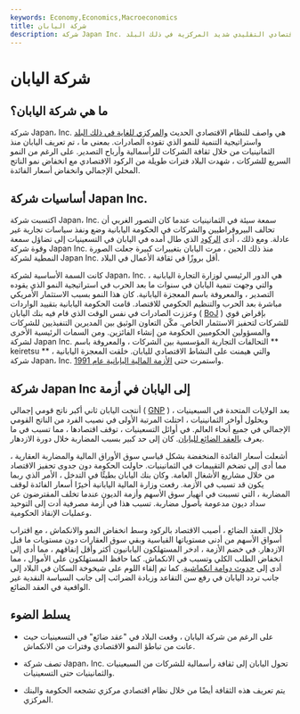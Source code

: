 ```yaml
---
keywords: Economy,Economics,Macroeconomics
title: شركة اليابان
description: شركة Japan Inc. هي وصفي للنظام الاقتصادي التقليدي شديد المركزية في ذلك البلد.
---
```


# شركة اليابان
## ما هي شركة اليابان؟

شركة Japan، Inc. هي واصف للنظام الاقتصادي الحديث [والمركزي للغاية في ذلك البلد](/centralizedmarket) واستراتيجية التنمية للنمو الذي تقوده الصادرات. بمعنى ما ، تم تعريف اليابان منذ الثمانينيات من خلال ثقافة الشركات للرأسمالية وأرباح التصدير. على الرغم من النمو السريع للشركات ، شهدت البلاد فترات طويلة من الركود الاقتصادي مع انخفاض نمو الناتج المحلي الإجمالي وانخفاض أسعار الفائدة.

## أساسيات شركة Japan Inc.

اكتسبت شركة Japan، Inc. سمعة سيئة في الثمانينيات عندما كان التصور الغربي أن تحالف البيروقراطيين والشركات في الحكومة اليابانية وضع ونفذ سياسات تجارية غير عادلة. ومع ذلك ، أدى [الركود](/recession) الذي طال أمده في اليابان في التسعينيات إلى تضاؤل سمعة وقوة شركة Japan Inc. منذ ذلك الحين ، مرت اليابان بتغييرات كبيرة جعلت الصورة النمطية لشركة Japan Inc. أقل بروزًا في ثقافة الأعمال في البلاد.

كانت السمة الأساسية لشركة Japan، Inc. هي الدور الرئيسي لوزارة التجارة اليابانية ، والتي وجهت تنمية اليابان في سنوات ما بعد الحرب في استراتيجية النمو الذي يقوده التصدير ، والمعروفة باسم المعجزة اليابانية. كان هذا النمو بسبب الاستثمار الأمريكي مباشرة بعد الحرب والتنظيم الحكومي للاقتصاد. قامت الحكومة اليابانية بتقييد الواردات وعززت الصادرات في نفس الوقت الذي قام فيه بنك اليابان ( [BoJ](/bankofjapan) ) بإقراض قوي للشركات لتحفيز الاستثمار الخاص. مكّن التعاون الوثيق بين المديرين التنفيذيين للشركات والمسؤولين الحكوميين الحكومة من إنشاء الفائزين. ومن السمات الرئيسية الأخرى لشركة Japan Inc. التحالفات التجارية المؤسسية بين الشركات ، والمعروفة باسم ** keiretsu ** ، والتي هيمنت على النشاط الاقتصادي لليابان. خلقت المعجزة اليابانية شركة Japan، Inc. واستمرت حتى [الأزمة المالية اليابانية عام 1991](/financial-crisis).

## شركة Japan Inc إلى اليابان في أزمة

أنتجت اليابان ثاني أكبر ناتج قومي إجمالي ( [GNP](/gnp) ) بعد الولايات المتحدة في السبعينيات ، وبحلول أواخر الثمانينيات ، احتلت المرتبة الأولى في نصيب الفرد من الناتج القومي الإجمالي في جميع أنحاء العالم. في أوائل التسعينيات ، توقف اقتصادها ، مما تسبب في ما يعرف [بالعقد الضائع لليابان](/lost-decade). كان إلى حد كبير بسبب المضاربة خلال دورة الازدهار.

أشعلت أسعار الفائدة المنخفضة بشكل قياسي سوق الأوراق المالية والمضاربة العقارية ، مما أدى إلى تضخم التقييمات في الثمانينيات. حاولت الحكومة دون جدوى تحفيز الاقتصاد من خلال مشاريع الأشغال العامة. وكان بنك اليابان بطيئًا في التدخل ، الأمر الذي ربما يكون قد تسبب في الأزمة. رفعت وزارة المالية اليابانية أخيرًا أسعار الفائدة لوقف المضاربة ، التي تسببت في انهيار سوق الأسهم وأزمة الديون عندما تخلف المقترضون عن سداد ديون مدعومة بأصول مضاربة. تسبب هذا في أزمة مصرفية أدت إلى التوحيد وعمليات الإنقاذ الحكومية.

خلال العقد الضائع ، أصيب الاقتصاد بالركود وسط انخفاض النمو والانكماش ، مع اقتراب أسواق الأسهم من أدنى مستوياتها القياسية وبقي سوق العقارات دون مستويات ما قبل الازدهار. في خضم الأزمة ، ادخر المستهلكون اليابانيون أكثر وأقل إنفاقهم ، مما أدى إلى انخفاض الطلب الكلي وتسبب في الانكماش. كما حافظ المستهلكون على الأموال ، مما أدى إلى [حدوث دوامة انكماشية](/deflationary-spiral). كما تم إلقاء اللوم على شيخوخة السكان في البلاد إلى جانب تردد اليابان في رفع سن التقاعد وزيادة الضرائب إلى جانب السياسة النقدية غير الواقعية في العقد الضائع.

## يسلط الضوء

- على الرغم من شركة اليابان ، وقعت البلاد في "عقد ضائع" في التسعينيات حيث عانت من تباطؤ النمو الاقتصادي وفترات من الانكماش.

- تصف شركة Japan، Inc. تحول اليابان إلى ثقافة رأسمالية للشركات من السبعينيات والثمانينيات حتى التسعينيات.

- يتم تعريف هذه الثقافة أيضًا من خلال نظام اقتصادي مركزي تشجعه الحكومة والبنك المركزي.

